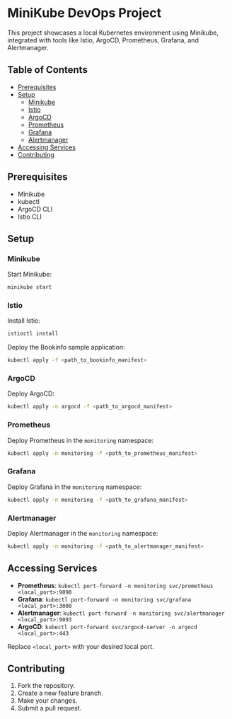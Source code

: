 # MiniKube DevOps Project

This project showcases a local Kubernetes environment using Minikube, integrated with tools like Istio, ArgoCD, Prometheus, Grafana, and Alertmanager.

## Table of Contents

- [Prerequisites](#prerequisites)
- [Setup](#setup)
  - [Minikube](#minikube)
  - [Istio](#istio)
  - [ArgoCD](#argocd)
  - [Prometheus](#prometheus)
  - [Grafana](#grafana)
  - [Alertmanager](#alertmanager)
- [Accessing Services](#accessing-services)
- [Contributing](#contributing)

## Prerequisites

- Minikube
- kubectl
- ArgoCD CLI
- Istio CLI

## Setup

### Minikube

Start Minikube:

```bash
minikube start
```

### Istio

Install Istio:

```bash
istioctl install
```

Deploy the Bookinfo sample application:

```bash
kubectl apply -f <path_to_bookinfo_manifest>
```

### ArgoCD

Deploy ArgoCD:

```bash
kubectl apply -n argocd -f <path_to_argocd_manifest>
```

### Prometheus

Deploy Prometheus in the `monitoring` namespace:

```bash
kubectl apply -n monitoring -f <path_to_prometheus_manifest>
```

### Grafana

Deploy Grafana in the `monitoring` namespace:

```bash
kubectl apply -n monitoring -f <path_to_grafana_manifest>
```

### Alertmanager

Deploy Alertmanager in the `monitoring` namespace:

```bash
kubectl apply -n monitoring -f <path_to_alertmanager_manifest>
```

## Accessing Services

- **Prometheus**: `kubectl port-forward -n monitoring svc/prometheus <local_port>:9090`
- **Grafana**: `kubectl port-forward -n monitoring svc/grafana <local_port>:3000`
- **Alertmanager**: `kubectl port-forward -n monitoring svc/alertmanager <local_port>:9093`
- **ArgoCD**: `kubectl port-forward svc/argocd-server -n argocd <local_port>:443`

Replace `<local_port>` with your desired local port.

## Contributing

1. Fork the repository.
2. Create a new feature branch.
3. Make your changes.
4. Submit a pull request.

